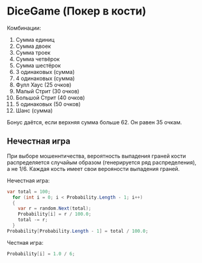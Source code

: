 # DiceGame (Покер в кости)
Комбинации:
1. Сумма единиц
1. Сумма двоек
1. Сумма троек
1. Сумма четвёрок
1. Сумма шестёрок
1. 3 одинаковых (сумма)
1. 4 одинаковых (сумма)
1. Фулл Хаус (25 очков)
1. Малый Стрит (30 очков)
1. Большой Стрит (40 очков)
1. 5 одинаковых (50 очков)
1. Шанс (сумма)

Бонус даётся, если верхняя сумма больше 62. Он равен 35 очкам.

## Нечестная игра
При выборе мошеннтичества, вероятность выпадения граней кости распределяется случайым образом (генерируется ряд распределения), а не 1/6.
Каждая кость имеет свои верояности выпадения граней.

Нечестная игра:
```c#
var total = 100;
  for (int i = 0; i < Probability.Length - 1; i++)
  {
    var r = random.Next(total);
    Probability[i] = r / 100.0;
    total -= r;
  }
Probability[Probability.Length - 1] = total / 100.0;
```

Честная игра:
```c#
Probability[i] = 1.0 / 6;
```
